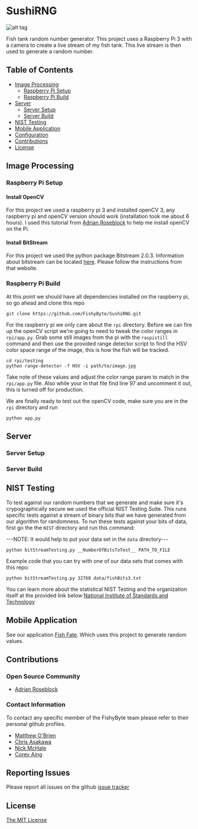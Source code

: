 # SushiRNG

![alt tag](https://github.com/FishyByte/FishFate/blob/master/www/img/fishDemo_2.gif?raw=true)

Fish tank random number generator.
This project uses a Raspberry Pi 3 with a camera to create a live stream of my fish tank. This live stream is then used to generate a random number.

## Table of Contents
- [Image Processing](#image-processing)
    - [Raspberry Pi Setup](#raspberry-pi-setup)
    - [Raspberry Pi Build](#raspberry-pi-build)
- [Server](#server)
    - [Server Setup](#server-setup)
    - [Server Build](#server-build)
- [NIST Testing](#nist-testing)
- [Mobile Application](#mobile-application)
- [Configuration](#configuration)
- [Contributions](#contributions)
- [License](#license)

## Image Processing

### Raspberry Pi Setup

#### Install OpenCV
For this project we used a raspberry pi 3 and installed openCV 3, any raspberry pi and openCV version 
should work (installation took me about 6 hours). I used this tutorial from [Adrian Roseblock](http://www.pyimagesearch.com/2016/04/18/install-guide-raspberry-pi-3-raspbian-jessie-opencv-3/)
to help me install openCV on the Pi.

#### Install BitStream
For this project we used the python package Bitstream 2.0.3. Information about bitstream can be located [here](https://pypi.python.org/pypi/bitstream/2.0.3). Please follow the instructions from that website.

### Raspberry Pi Build
At this point we should have all dependencies installed on the raspberry pi, so go ahead and clone this repo

```
git clone https://github.com/FishyByte/SushiRNG.git
```

For the raspberry pi we only care about the `rpi` directory. Before we can fire up the openCV script we're going to
need to tweak the color ranges in `rpi/app.py`. Grab some still images from the pi with the `raspistill` command and then
use the provided range detector script to find the HSV color space range of the image, this is how the fish will be tracked.

```
cd rpi/testing
python range-detector -f HSV -i path/to/image.jpg
```

Take note of these values and adjust the color range param to match in the `rpi/app.py` file. Also while
your in that file find line 97 and uncomment it out, this is turned off for production.

We are finally ready to test out the openCV code, make sure you are in the `rpi` directory and run
```
python app.py
```

## Server

### Server Setup

### Server Build

## NIST Testing
To test against our random numbers that we generate and make sure it's crypographically secure we used the official NIST
Testing Suite. This runs specific tests against a stream of binary bits that we have generated from our algorithm for randomness.
To run these tests against your bits of data, first go the the `NIST` directory and run this command:

---NOTE: It would help to put your data set in the `data` directory---

```
python bitStreamTesting.py __NumberOfBitsToTest__ PATH_TO_FILE
```

Example code that you can try with one of our data sets that comes with this repo:

```
python bitStreamTesting.py 32768 data/fishBits3.txt
```

You can learn more about the statistical NIST Testing and the organization itself at the provided link below
[National Institute of Standards and Technology](http://csrc.nist.gov/groups/ST/toolkit/rng/stats_tests.html)

## Mobile Application
See our application [Fish Fate](https://github.com/FishyByte/FishFate). Which uses
this project to generate random values. 

## Contributions

### Open Source Community
- [Adrian Roseblock](https://github.com/jrosebr1)

### Contact Information
To contact any specific member of the FishyByte team please refer to their personal github profiles.
- [Matthew O'Brien](https://github.com/obriematt)
- [Chris Asakawa](https://github.com/c-asakawa)
- [Nick McHale](https://github.com/nmchale)
- [Corey Aing](https://github.com/aingc)

## Reporting Issues
Please report all issues on the github [issue tracker](https://github.com/FishyByte/SushiRNG/issues)

## License
[The MIT License](LICENSE)
